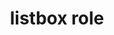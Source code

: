 ---
{
  "title": "listbox role",
  "description": "A widget that allows the user to select one or more items from a list of choices. See related combobox and list.",
  "category": "aria",
  "keywords": [
    "listbox role"
  ],
  "last_test_date": "2020-10-01",
  "test_results_url": "https://a11ysupport.io/tech/aria/listbox_role",
  "test_url": "https://a11ysupport.io/tech/aria/listbox_role",
  "stats": {
    "jaws": {
      "chrome": {
        "92": "y"
      },
      "edge": {
        "92": "y"
      },
      "ie": {
        "11": "na"
      },
      "firefox": {
        "82": "y"
      }
    },
    "narrator": {
      "edge": {
        "86": "a"
      }
    },
    "nvda": {
      "chrome": {
        "92": "y"
      },
      "edge": {
        "92": "y"
      },
      "firefox": {
        "82": "y"
      }
    },
    "talkback": {
      "and_chr": {
        "86": "y"
      }
    },
    "vo_ios": {
      "ios_saf": {
        "14.2": "a"
      }
    },
    "vo_macos": {
      "safari": {
        "15.1": "y"
      }
    },
    "orca": {
      "firefox": {
        "82": "y"
      }
    },
    "dragon_win": {
      "chrome": {
        "87": "u"
      }
    },
    "va_and": {
      "and_chr": {
        "87": "u"
      }
    },
    "vc_macos": {
      "safari": {
        "14.0.1": "u"
      }
    },
    "vc_ios": {
      "ios_saf": {
        "14.2": "u"
      }
    },
    "wsr": {
      "chrome": {
        "87": "u"
      }
    }
  },
  "links": {
    "ARIA spec for listbox": "https://www.w3.org/TR/wai-aria-1.1/#listbox"
  }
}
---